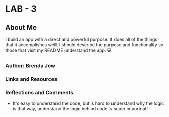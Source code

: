 # LAB - 3

## About Me

I build an app with a direct and powerful purpose. It does all of the things that it accomplishes well. I should describe the purpose and functionality so those that visit my README understand the app. :computer:

<!--I built this app to help everyone get to know me. I am a student at Code Fellows, I am currently learning Javascript, HTML, and CSS. In the next couple of days, I will be working on this app. Feel free to contribute your ideas! I would love to learn from you!-->

### Author: Brenda Jow

### Links and Resources

<!-- * //[submission PR](http://xyz.com)
* Any Links you used as reference-->

### Reflections and Comments
 
- It's easy to understand the code, but is hard to understand why the logic is that way, understand the logic behind code is super importnat!

<!-- 
* Consider including the answers to your daily journal and submission questions here
* This is also a good place to reflect on the tools and resources used and learned 
--> 
